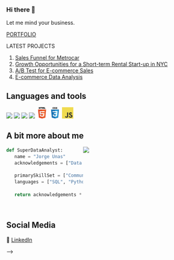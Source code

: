 ### Hi there 👋

Let me mind your business.

<a> [PORTFOLIO](https://github.com/jorgeUnas/Data-Analisys-Projects) </a>

LATEST PROJECTS
1. <a> [Sales Funnel for Metrocar](https://github.com/jorgeUnas/Sales-Funnel-for-Metrocar/blob/main/README.md) </a>
2. <a> [Growth Opportunities for a Short-term Rental Start-up in NYC](https://github.com/jorgeUnas/Growth_Opportunities_for_a_Short-term_Rental_Start-up) </a>
3. <a> [A/B Test for E-commerce Sales](https://github.com/jorgeUnas/A-B-Test-for-E-commerce-Sales) </a>
4. <a> [E-commerce Data Analysis](https://github.com/jorgeUnas/E-commerce_Data_Analysis/blob/main/README.md) </a>

## Languages and tools 


<code><img height="30" src="https://upload.wikimedia.org/wikipedia/commons/8/87/Sql_data_base_with_logo.png"></code>
<code><img height="30" src="https://upload.wikimedia.org/wikipedia/commons/archive/c/c3/20220730085403%21Python-logo-notext.svg"></code>
<code><img height="30" src="https://logos-world.net/wp-content/uploads/2021/10/Tableau-Emblem.png"></code>
<code><img height="30" src="https://mailmeteor.com/logos/assets/PNG/Google_Sheets_Logo_256px.png"></code>
<code><img height="30" src="https://raw.githubusercontent.com/github/explore/80688e429a7d4ef2fca1e82350fe8e3517d3494d/topics/html/html.png"></code>
<code><img height="30" src="https://raw.githubusercontent.com/github/explore/80688e429a7d4ef2fca1e82350fe8e3517d3494d/topics/css/css.png"></code>
<code><img height="30" src="https://raw.githubusercontent.com/github/explore/80688e429a7d4ef2fca1e82350fe8e3517d3494d/topics/javascript/javascript.png"></code>

## A bit more about me

<img align="right" width="300" src="https://i2.wp.com/allhtaccess.info/wp-content/uploads/2018/03/programming.gif?fit=1281%2C716&ssl=1" />

```python
def SuperDataAnalyst:
   name = "Jorge Unas"
   acknowledgements = ["Data Analysis", "Web Development"]

   primarySkillSet = ["Communication", "Problem Solver", "Teamwork", "Organization"]
   languages = ["SQL", "Python", "JavaScript"]

   return acknowledgements * primarySkillSet
```


[linkedin]: https://www.linkedin.com/in/jorge-unas/

<br>

## Social Media

👔 [LinkedIn][linkedin]

-->
